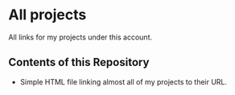 # All projects
All links for my projects under this account.

## Contents of this Repository

- Simple HTML file linking almost all of my projects to their URL.
